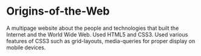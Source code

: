 # Origins-of-the-Web
A multipage website about the people and technologies that built the Internet and the World Wide Web. Used HTML5 and CSS3. Used various features of CSS3 such as grid-layouts, media-queries for proper display on mobile devices. 
